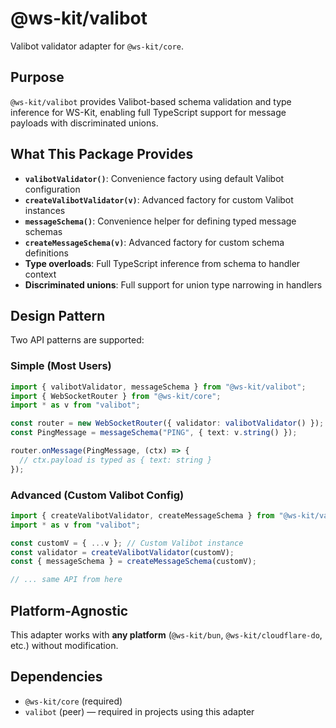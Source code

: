 # @ws-kit/valibot

Valibot validator adapter for `@ws-kit/core`.

## Purpose

`@ws-kit/valibot` provides Valibot-based schema validation and type inference for WS-Kit, enabling full TypeScript support for message payloads with discriminated unions.

## What This Package Provides

- **`valibotValidator()`**: Convenience factory using default Valibot configuration
- **`createValibotValidator(v)`**: Advanced factory for custom Valibot instances
- **`messageSchema()`**: Convenience helper for defining typed message schemas
- **`createMessageSchema(v)`**: Advanced factory for custom schema definitions
- **Type overloads**: Full TypeScript inference from schema to handler context
- **Discriminated unions**: Full support for union type narrowing in handlers

## Design Pattern

Two API patterns are supported:

### Simple (Most Users)

```typescript
import { valibotValidator, messageSchema } from "@ws-kit/valibot";
import { WebSocketRouter } from "@ws-kit/core";
import * as v from "valibot";

const router = new WebSocketRouter({ validator: valibotValidator() });
const PingMessage = messageSchema("PING", { text: v.string() });

router.onMessage(PingMessage, (ctx) => {
  // ctx.payload is typed as { text: string }
});
```

### Advanced (Custom Valibot Config)

```typescript
import { createValibotValidator, createMessageSchema } from "@ws-kit/valibot";
import * as v from "valibot";

const customV = { ...v }; // Custom Valibot instance
const validator = createValibotValidator(customV);
const { messageSchema } = createMessageSchema(customV);

// ... same API from here
```

## Platform-Agnostic

This adapter works with **any platform** (`@ws-kit/bun`, `@ws-kit/cloudflare-do`, etc.) without modification.

## Dependencies

- `@ws-kit/core` (required)
- `valibot` (peer) — required in projects using this adapter
